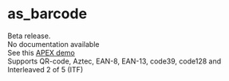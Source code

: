 # as_barcode

Beta release.  
No documentation available  
See this [APEX demo](https://apex.oracle.com/pls/apex/f?p=97951)  
Supports QR-code, Aztec, EAN-8, EAN-13, code39, code128 and Interleaved 2 of 5 (ITF)

